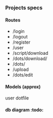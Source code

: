 ### Projects specs


#### Routes
- /login
- /logout
- /register
- /user
- /script/download
- /dots/download/<id>
- /dots/<id>
- /upload
- /dots/edit

#### Models (approx)
user
dotfile

#### db diagram :todo:


